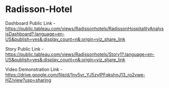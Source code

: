 # Radisson-Hotel


Dashboard Public Link - https://public.tableau.com/views/Radissonhotels/RadissonHospitalityAnalysisDashboard?:language=en-US&publish=yes&:display_count=n&:origin=viz_share_link

Story Public Link - https://public.tableau.com/views/Radissonhotels/Story1?:language=en-US&publish=yes&:display_count=n&:origin=viz_share_link

Video Demonstration Link - https://drive.google.com/file/d/1nv5vr_YJ5zylPFqkshnJ13_ro2vwe-HZ/view?usp=sharing
